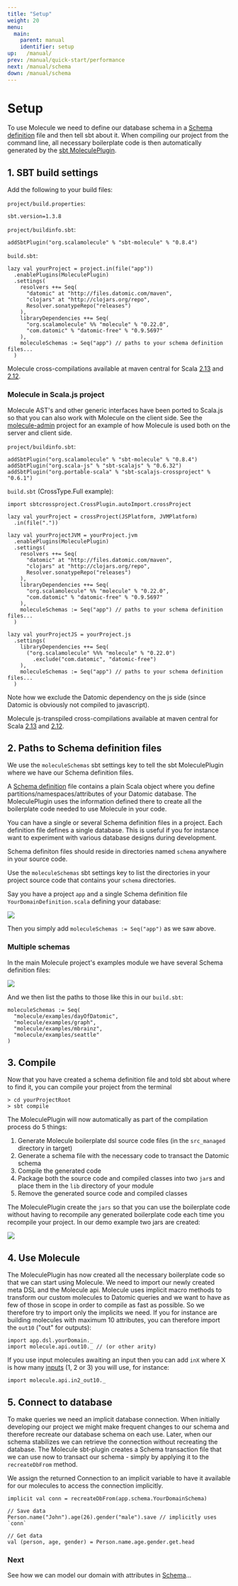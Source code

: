 ```yaml
---
title: "Setup"
weight: 20
menu:
  main:
    parent: manual
    identifier: setup
up:   /manual/
prev: /manual/quick-start/performance
next: /manual/schema
down: /manual/schema
---
```


# Setup

To use Molecule we need to define our database schema in a [Schema definition](/manual/schema) file and then tell
sbt about it. When compiling our project from the command line, all necessary boilerplate code is 
then automatically generated by the [sbt MoleculePlugin](https://github.com/scalamolecule/sbt-molecule).

## 1. SBT build settings

Add the following to your build files: 

`project/build.properties`:

```
sbt.version=1.3.8
```

`project/buildinfo.sbt`:

```
addSbtPlugin("org.scalamolecule" % "sbt-molecule" % "0.8.4")
```

`build.sbt`:

```
lazy val yourProject = project.in(file("app"))
  .enablePlugins(MoleculePlugin)
  .settings(
    resolvers ++= Seq(
      "datomic" at "http://files.datomic.com/maven",
      "clojars" at "http://clojars.org/repo",
      Resolver.sonatypeRepo("releases")
    ),
    libraryDependencies ++= Seq(
      "org.scalamolecule" %% "molecule" % "0.22.0",
      "com.datomic" % "datomic-free" % "0.9.5697"
    ),
    moleculeSchemas := Seq("app") // paths to your schema definition files...
  )
```
Molecule cross-compilations available at maven central for Scala 
[2.13](https://repo1.maven.org/maven2/org/scalamolecule/molecule_2.13/) and
[2.12](https://repo1.maven.org/maven2/org/scalamolecule/molecule_2.12/).


### Molecule in Scala.js project

Molecule AST's and other generic interfaces have been ported to Scala.js so
that you can also work with Molecule on the client side. 
See the [molecule-admin](https://github.com/scalamolecule/molecule-admin) project for
an example of how Molecule is used both on the server and client side.

`project/buildinfo.sbt`:

```
addSbtPlugin("org.scalamolecule" % "sbt-molecule" % "0.8.4")
addSbtPlugin("org.scala-js" % "sbt-scalajs" % "0.6.32")
addSbtPlugin("org.portable-scala" % "sbt-scalajs-crossproject" % "0.6.1")
```

`build.sbt` (CrossType.Full example):

```
import sbtcrossproject.CrossPlugin.autoImport.crossProject

lazy val yourProject = crossProject(JSPlatform, JVMPlatform)
  .in(file("."))

lazy val yourProjectJVM = yourProject.jvm
  .enablePlugins(MoleculePlugin)
  .settings(
    resolvers ++= Seq(
      "datomic" at "http://files.datomic.com/maven",
      "clojars" at "http://clojars.org/repo",
      Resolver.sonatypeRepo("releases")
    ),
    libraryDependencies ++= Seq(
      "org.scalamolecule" %% "molecule" % "0.22.0",
      "com.datomic" % "datomic-free" % "0.9.5697"
    ),
    moleculeSchemas := Seq("app") // paths to your schema definition files...
  )

lazy val yourProjectJS = yourProject.js
  .settings(
    libraryDependencies ++= Seq(
      ("org.scalamolecule" %%% "molecule" % "0.22.0")
        .exclude("com.datomic", "datomic-free")
    ),
    moleculeSchemas := Seq("app") // paths to your schema definition files...
  )
```
Note how we exclude the Datomic dependency on the js side (since Datomic is obviously not 
compiled to javascript).

Molecule js-transpiled cross-compilations available at maven central for Scala 
[2.13](https://repo1.maven.org/maven2/org/scalamolecule/molecule_sjs0.6_2.13/) and
[2.12](https://repo1.maven.org/maven2/org/scalamolecule/molecule_sjs0.6_2.12/).


## 2. Paths to Schema definition files

We use the `moleculeSchemas` sbt settings key to tell the sbt MoleculePlugin where we have our Schema definition files.

A [Schema definition](/manual/schema) file contains a plain Scala object where you define
partitions/namespaces/attributes of your Datomic database. The MoleculePlugin uses the information
defined there to create all the boilerplate code needed to use Molecule in your code.

You can have a single or several Schema definition files in a project. Each definition file defines a single database. 
This is useful if you for instance want to experiment with various database designs during development.

Schema definiton files should reside in directories named `schema` anywhere in your source code.

Use the `moleculeSchemas` sbt settings key to list the directories in your project source
code that contains your `schema` directories.

Say you have a project `app` and a single Schema definition file `YourDomainDefinition.scala`
defining your database:

![](/img/dirs1.png)

Then you simply add `moleculeSchemas := Seq("app")` as we saw above.

### Multiple schemas

In the main Molecule project's examples module we have several Schema definition files:

![](/img/dirs2.png)

And we then list the paths to those like this in our `build.sbt`:

```
moleculeSchemas := Seq(
  "molecule/examples/dayOfDatomic",
  "molecule/examples/graph",
  "molecule/examples/mbrainz",
  "molecule/examples/seattle"
)
```

## 3. Compile

Now that you have created a schema definition file and told sbt about where to find it, you can compile 
your project from the terminal

```
> cd yourProjectRoot
> sbt compile
```

The MoleculePlugin will now automatically as part of the compilation process do 5 things:

1. Generate Molecule boilerplate dsl source code files (in the `src_managed` directory in target)
2. Generate a schema file with the necessary code to transact the Datomic schema  
3. Compile the generated code
4. Package both the source code and compiled classes into two `jar`s and place them in the `lib` directory of your module
5. Remove the generated source code and compiled classes

The MoleculePlugin create the `jars` so that you can use the boilerplate code without having to recompile any 
generated boilerplate code each time you recompile your project. In our demo example two jars are created:

![](/img/dirs3.png)


## 4. Use Molecule

The MoleculePlugin has now created all the necessary boilerplate code so that we can start using Molecule. 
We need to import our newly created meta DSL and the Molecule api. Molecule uses implicit macro methods to
transform our custom molecules to Datomic queries and we want to have as few of those in scope in order
to compile as fast as possible. So we therefore try to import only the implicits we need. If you for
instance are building molecules with maximum 10 attributes, you can therefore import the `out10` ("out"
for outputs):
```
import app.dsl.yourDomain._
import molecule.api.out10._ // (or other arity)
```
If you use input molecules awaiting an input then you can add `inX` where X is
how many [inputs](/manual/attributes/parameterized/) (1, 2 or 3) you will use, for instance:
```
import molecule.api.in2_out10._
```


## 5. Connect to database

To make queries we need an implicit database connection. When initially developing our project
we might make frequent changes to our schema and therefore recreate our database schema on each use. Later, when
our schema stabilizes we can retrieve the connection without recreating the database. The Molecule
sbt-plugin creates a Schema transaction file that we can use now to transact our schema - simply by applying it
to the `recreateDbFrom` method. 

We assign the returned Connection to an implicit variable to have it available for our molecules to 
access the connection implicitly.

```
implicit val conn = recreateDbFrom(app.schema.YourDomainSchema)

// Save data
Person.name("John").age(26).gender("male").save // implicitly uses `conn`

// Get data
val (person, age, gender) = Person.name.age.gender.get.head
```

### Next

See how we can model our domain with attributes in [Schema](/manual/schema/)...
